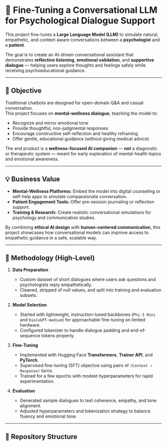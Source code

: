 # 🧠 Fine-Tuning a Conversational LLM for Psychological Dialogue Support

This project fine-tunes a **Large Language Model (LLM)** to simulate natural, empathetic, and context-aware conversations between a **psychologist** and a **patient**.  

The goal is to create an AI-driven conversational assistant that demonstrates **reflective listening**, **emotional validation**, and **supportive dialogue** — helping users explore thoughts and feelings safely while receiving psychoeducational guidance.

---

## 🎯 Objective

Traditional chatbots are designed for open-domain Q&A and casual conversation.  
This project focuses on **mental-wellness dialogue**, teaching the model to:

- Recognize and mirror emotional tone  
- Provide thoughtful, non-judgmental responses  
- Encourage constructive self-reflection and healthy reframing  
- Offer gentle, educational guidance (without giving medical advice)

The end product is a **wellness-focused AI companion** — **not** a diagnostic or therapeutic system — meant for early exploration of mental-health topics and emotional awareness.

---

## 💡 Business Value

- **Mental-Wellness Platforms:** Embed the model into digital counseling or self-help apps to simulate compassionate conversation.  
- **Patient Engagement Tools:** Offer pre-session journaling or reflection support.  
- **Training & Research:** Create realistic conversational simulations for psychology and communication studies.  

By combining **ethical AI design** with **human-centered communication**, this project showcases how conversational models can improve access to empathetic guidance in a safe, scalable way.

---

## 🧰 Methodology (High-Level)

1. **Data Preparation**  
   - Custom dataset of short dialogues where users ask questions and psychologists reply empathetically.  
   - Cleaned, stripped of null values, and split into training and evaluation subsets.

2. **Model Selection**  
   - Started with lightweight, instruction-tuned backbones (`Phi-3 Mini` and `DialoGPT-medium`) for approachable fine-tuning on limited hardware.  
   - Configured tokenizer to handle dialogue padding and end-of-sequence tokens properly.

3. **Fine-Tuning**  
   - Implemented with Hugging Face **Transformers**, **Trainer API**, and **PyTorch**.  
   - Supervised fine-tuning (SFT) objective using pairs of `(Context → Response)` turns.  
   - Trained for a few epochs with modest hyperparameters for rapid experimentation.

4. **Evaluation**  
   - Generated sample dialogues to test coherence, empathy, and tone alignment.  
   - Adjusted hyperparameters and tokenization strategy to balance fluency and emotional tone.

---

## 🧩 Repository Structure


